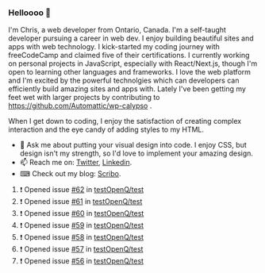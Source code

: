 ### Helloooo 👋

I'm Chris, a web developer from Ontario, Canada. I'm a self-taught developer pursuing a career in web dev. I enjoy building beautiful sites and apps with web technology.
I kick-started my coding journey with freeCodeCamp and claimed five of their certifications.  I currently working on personal projects in JavaScript, especially with React/Next.js, though I'm open to learning other languages and frameworks. I love the web platform and I'm excited by the powerful technolgies which can developers can efficiently build amazing sites and apps with. Lately I've been getting my feet wet with larger projects by contributing to https://github.com/Automattic/wp-calypso .

When I get down to coding, I enjoy the satisfaction of creating complex interaction and the eye candy of adding styles to my HTML. 

- 💬 Ask me about putting your visual design into code. I enjoy CSS, but design isn't my strength, so I'd love to implement your amazing design.
- 📫 Reach me on: [Twitter](https://twitter.com/Christo28120856), [Linkedin](https://www.linkedin.com/in/christopher-stevers-07b9a5204/).
- ⌨ Check out my blog: [Scribo](https://christopherstevers.cf).
<!--
**Christopher-Stevers/Christopher-Stevers** is a ✨ _special_ ✨ repository because its `README.md` (this file) appears on your GitHub profile.

Here are some ideas to get you started:

- 🔭 I’m currently working on ...
- 🌱 I’m currently learning ...
- 👯 I’m looking to collaborate on ...
- 🤔 I’m looking for help with ...
- 😄 Pronouns: ...
- ⚡ Fun fact: ...
-->

<!--START_SECTION:activity-->
1. ❗️ Opened issue [#62](https://github.com/testOpenQ/test/issues/62) in [testOpenQ/test](https://github.com/testOpenQ/test)
2. ❗️ Opened issue [#61](https://github.com/testOpenQ/test/issues/61) in [testOpenQ/test](https://github.com/testOpenQ/test)
3. ❗️ Opened issue [#60](https://github.com/testOpenQ/test/issues/60) in [testOpenQ/test](https://github.com/testOpenQ/test)
4. ❗️ Opened issue [#59](https://github.com/testOpenQ/test/issues/59) in [testOpenQ/test](https://github.com/testOpenQ/test)
5. ❗️ Opened issue [#58](https://github.com/testOpenQ/test/issues/58) in [testOpenQ/test](https://github.com/testOpenQ/test)
6. ❗️ Opened issue [#57](https://github.com/testOpenQ/test/issues/57) in [testOpenQ/test](https://github.com/testOpenQ/test)
7. ❗️ Opened issue [#56](https://github.com/testOpenQ/test/issues/56) in [testOpenQ/test](https://github.com/testOpenQ/test)
<!--END_SECTION:activity-->
